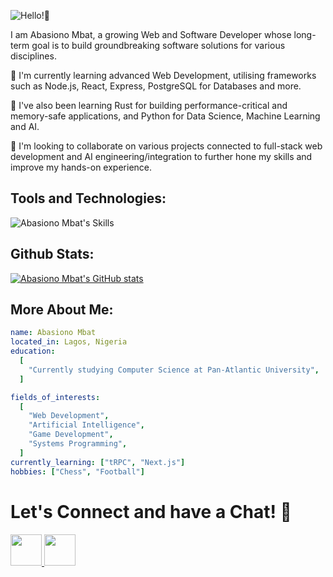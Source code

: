 ![Hello!🫡](https://capsule-render.vercel.app/api?type=waving&color=gradient&text=Hello!&height=100&section=header)

I am Abasiono Mbat, a growing Web and Software Developer whose long-term goal
  is to build groundbreaking software solutions for various disciplines.

🌱 I'm currently learning advanced Web Development, utilising frameworks such as
  Node.js, React, Express, PostgreSQL for Databases and more.

🌱 I've also been learning Rust for building performance-critical and memory-safe
  applications, and Python for Data Science, Machine Learning and AI.

👯 I'm looking to collaborate on various projects connected to full-stack web
  development and AI engineering/integration to further hone my skills and improve my
  hands-on experience.

## Tools and Technologies:
![Abasiono Mbat's Skills](https://skillicons.dev/icons?i=git,github,figma,idea,vscode,postman,neovim,tailwind,javascript,typescript,react,nodejs,express,prisma,postgresql)

## Github Stats:
[![Abasiono Mbat's GitHub stats](https://github-readme-stats.vercel.app/api?username=AJ-505)](https://github.com/anuraghazra/github-readme-stats)

## More About Me:
```yaml
name: Abasiono Mbat
located_in: Lagos, Nigeria
education:
  [
    "Currently studying Computer Science at Pan-Atlantic University",
  ]

fields_of_interests:
  [
    "Web Development",
    "Artificial Intelligence",
    "Game Development",
    "Systems Programming",
  ]
currently_learning: ["tRPC", "Next.js"]
hobbies: ["Chess", "Football"]
```

# Let's Connect and have a Chat! 💬
<p>
<a href="https://abasiono-mbat.netlify.app/">
  <img height="50" src="https://user-images.githubusercontent.com/46517096/166972883-f5f1d88c-0246-4374-88ac-ded0f2cf0699.png"/>
</a>
<a href="https://www.linkedin.com/in/abasionombat/">
  <img height="50" src="https://user-images.githubusercontent.com/46517096/166973395-19676cd8-f8ec-4abf-83ff-da8243505b82.png"/>
</a>
</p>
